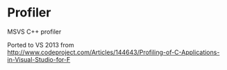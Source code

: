 Profiler
========

MSVS C++ profiler

Ported to VS 2013 from
http://www.codeproject.com/Articles/144643/Profiling-of-C-Applications-in-Visual-Studio-for-F
